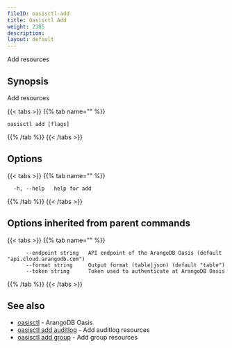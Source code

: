 ```yaml
---
fileID: oasisctl-add
title: Oasisctl Add
weight: 2385
description: 
layout: default
---
```

Add resources

## Synopsis

Add resources

{{< tabs >}}
{{% tab name="" %}}
```
oasisctl add [flags]
```
{{% /tab %}}
{{< /tabs >}}

## Options

{{< tabs >}}
{{% tab name="" %}}
```
  -h, --help   help for add
```
{{% /tab %}}
{{< /tabs >}}

## Options inherited from parent commands

{{< tabs >}}
{{% tab name="" %}}
```
      --endpoint string   API endpoint of the ArangoDB Oasis (default "api.cloud.arangodb.com")
      --format string     Output format (table|json) (default "table")
      --token string      Token used to authenticate at ArangoDB Oasis
```
{{% /tab %}}
{{< /tabs >}}

## See also

* [oasisctl](../oasisctl-options)	 - ArangoDB Oasis
* [oasisctl add auditlog](oasisctl-add-auditlog)	 - Add auditlog resources
* [oasisctl add group](oasisctl-add-group)	 - Add group resources

